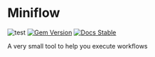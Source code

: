 # Miniflow

![test](https://github.com/kojix2/miniflow/workflows/test/badge.svg)
[![Gem Version](https://badge.fury.io/rb/miniflow.svg)](https://badge.fury.io/rb/miniflow)
[![Docs Stable](https://img.shields.io/badge/docs-stable-blue.svg)](https://rubydoc.info/gems/miniflow)

A very small tool to help you execute workflows
